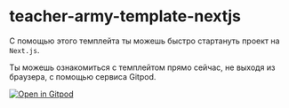 # teacher-army-template-nextjs

С помощью этого темплейта ты можешь быстро стартануть проект на `Next.js`.

Ты можешь ознакомиться с темплейтом прямо сейчас, не выходя из браузера, с помощью сервиса Gitpod.

[![Open in Gitpod](https://gitpod.io/button/open-in-gitpod.svg)](https://gitpod.io/#https://github.com/teacher-army/teacher-army-template-nextjs)

